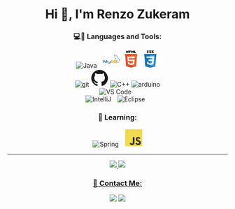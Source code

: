<div align="center">
<h1>Hi 👋, I'm Renzo Zukeram</h1>
<h3><font size="3">💻🧰 Languages and Tools:</font></h3>
<p style="position: static;"> 
    <img alt="Java" height="40" width="40px" style="padding-right:10px;" src="https://cdn.jsdelivr.net/gh/devicons/devicon/icons/java/java-original.svg"/>
    <img src="https://raw.githubusercontent.com/devicons/devicon/master/icons/mysql/mysql-original-wordmark.svg" alt="mysql" width="40" height="40"/>
    <img src="https://raw.githubusercontent.com/devicons/devicon/master/icons/html5/html5-original-wordmark.svg" alt="html5" width="40" height="40"/> 
    <img src="https://raw.githubusercontent.com/devicons/devicon/master/icons/css3/css3-original-wordmark.svg" alt="css3" width="40" height="40"/>
<br>
    <img src="https://www.vectorlogo.zone/logos/git-scm/git-scm-icon.svg" alt="git" width="40" height="40"/>
    <img src="https://raw.githubusercontent.com/devicons/devicon/1119b9f84c0290e0f0b38982099a2bd027a48bf1/icons/github/github-original.svg" alt="git" width="40" height="40"/>
    <img src="https://user-images.githubusercontent.com/42747200/46140125-da084900-c26d-11e8-8ea7-c45ae6306309.png" alt="C++" width="40" height="40"/>
    <img src="https://cdn.icon-icons.com/icons2/2699/PNG/512/arduino_logo_icon_170518.png" alt="arduino" width="40" height="40"/>
<br>
    <img alt="VS Code" style="padding-right:10px;" src="https://img.shields.io/badge/Visual_Studio_Code-0078D4?style=for-the-badge&logo=visual%20studio%20code&logoColor=white"/>
<br>
    <img alt="IntelliJ" style="padding-right:10px;" src="https://img.shields.io/badge/IntelliJ_IDEA-000000.svg?style=for-the-badge&logo=intellij-idea&logoColor=white"/>
    <img alt="Eclipse" style="padding-right:10px;" src="https://img.shields.io/badge/Eclipse-2C2255?style=for-the-badge&logo=eclipse&logoColor=white"/>
</p>

<h3><font size="3">🚀 Learning:</font> </h3>
    <img alt="Spring" height="40" width="40px" style="padding-right:10px;" src="https://cdn.jsdelivr.net/gh/devicons/devicon/icons/spring/spring-original.svg"/>
    <img src="https://raw.githubusercontent.com/devicons/devicon/master/icons/javascript/javascript-original.svg" alt="javascript" width="40" height="40"/>
    
 ---
<div>
<a href="https://github.com/renzozuk">
    <img height="180em" src="https://github-readme-stats.vercel.app/api/top-langs/?username=renzozuk&layout=compact&langs_count=7&theme=dracula"/>
    <img height="180em" src="https://github-readme-stats.vercel.app/api?username=renzozuk&show_icons=true&theme=dracula&include_all_commits=true&count_private=true"/>
</div>

 <div>
    <h3>📩 Contact Me:</h3>
    <a href = "mailto:contact.renzo.zukeram@gmail.com"><img src="https://img.shields.io/badge/Gmail-D14836?style=for-the-badge&logo=gmail&logoColor=white" target="_blank"></a>
    <a href="https://br.linkedin.com/in/renzo-zukeram-348437231" target="_blank"><img src="https://img.shields.io/badge/-LinkedIn-%230077B5?style=for-the-badge&logo=linkedin&logoColor=white" target="_blank"></a>  
 </div>
</div>
